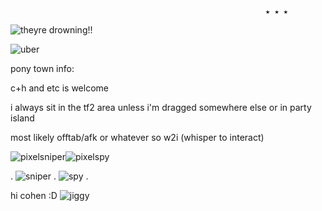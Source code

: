                                                              ★ ★ ★                
                                                                

![theyre drowning!!](https://github.com/MellowAmaryllis/MellowAmaryllis/assets/166118914/cda55301-52eb-4224-a0da-69f201a8668a)



![uber](https://github.com/MellowAmaryllis/MellowAmaryllis/assets/166118914/ec78ff09-6fcd-4ef4-8abb-3b522759f072)

pony town info:

c+h and etc is welcome

i always sit in the tf2 area unless i'm dragged somewhere else or in party island

most likely offtab/afk or whatever so w2i (whisper to interact)



![pixelsniper](https://github.com/MellowAmaryllis/MellowAmaryllis/assets/166118914/f1427798-0fc8-4358-bae3-b31f9aa1be3a)![pixelspy](https://github.com/MellowAmaryllis/MellowAmaryllis/assets/166118914/d3424dce-872b-4503-bde3-13315032a961)


. ![sniper](https://github.com/MellowAmaryllis/MellowAmaryllis/assets/166118914/90da2e0a-65bb-4e0f-871c-e3e38a739124)   .   ![spy](https://github.com/MellowAmaryllis/MellowAmaryllis/assets/166118914/da9d8679-806a-4c74-b589-7f8602b64c83) .


hi cohen :D ![jiggy](https://github.com/MellowAmaryllis/MellowAmaryllis/assets/166118914/a9cba2ff-4440-416d-9e12-c7ccc84f956d)
